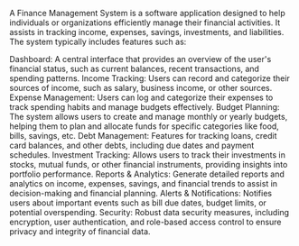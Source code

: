 
A Finance Management System is a software application designed to help individuals or organizations efficiently manage their financial activities. It assists in tracking income, expenses, savings, investments, and liabilities. The system typically includes features such as:

Dashboard: A central interface that provides an overview of the user's financial status, such as current balances, recent transactions, and spending patterns.
Income Tracking: Users can record and categorize their sources of income, such as salary, business income, or other sources.
Expense Management: Users can log and categorize their expenses to track spending habits and manage budgets effectively.
Budget Planning: The system allows users to create and manage monthly or yearly budgets, helping them to plan and allocate funds for specific categories like food, bills, savings, etc.
Debt Management: Features for tracking loans, credit card balances, and other debts, including due dates and payment schedules.
Investment Tracking: Allows users to track their investments in stocks, mutual funds, or other financial instruments, providing insights into portfolio performance.
Reports & Analytics: Generate detailed reports and analytics on income, expenses, savings, and financial trends to assist in decision-making and financial planning.
Alerts & Notifications: Notifies users about important events such as bill due dates, budget limits, or potential overspending.
Security: Robust data security measures, including encryption, user authentication, and role-based access control to ensure privacy and integrity of financial data.
